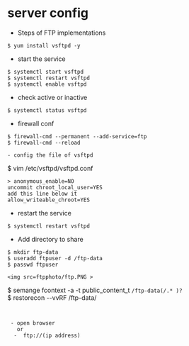 # server config
- Steps of FTP implementations
```
$ yum install vsftpd -y
```
- start the service
```
$ systemctl start vsftpd
$ systemctl restart vsftpd
$ systemctl enable vsftpd
```

- check active or inactive
```
$ systemctl status vsftpd
```
- firewall conf
```
$ firewall-cmd --permanent --add-service=ftp
$ firewall-cmd --reload

- config the file of vsftpd
```
$ vim /etc/vsftpd/vsftpd.conf
```
> anonymous_enable=NO     
uncommit chroot_local_user=YES    
add this line below it    
allow_writeable_chroot=YES
```
- restart the service
```
$ systemctl restart vsftpd
```
- Add directory to share
```
$ mkdir ftp-data
$ useradd ftpuser -d /ftp-data
$ passwd ftpuser

<img src=ftpphoto/ftp.PNG > 
```
$ semange fcontext -a -t public_content_t `/ftp-data(/.* )?`          
$ restorecon --vvRF /ftp-data/

```


 - open browser    
   or
  -  ftp://(ip address)
